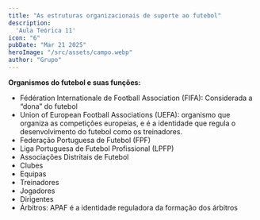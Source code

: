 ```yaml
---
title: "As estruturas organizacionais de suporte ao futebol"
description:
  'Aula Teórica 11'
icon: "6"
pubDate: "Mar 21 2025"
heroImage: "/src/assets/campo.webp"
author: "Grupo"
---
```


**Organismos do futebol e suas funções:**

- Fédération Internationale de Football Association (FIFA): Considerada a “dona” do futebol
- Union of European Football Associations (UEFA): organismo que organiza as competições europeias, e é a identidade que regula o desenvolvimento do futebol como os treinadores.
- Federação Portuguesa de Futebol (FPF)
- Liga Portuguesa de Futebol Profissional (LPFP)
- Associações Distritais de Futebol
- Clubes
- Equipas
- Treinadores
- Jogadores
- Dirigentes
- Árbitros: APAF é a identidade reguladora da formação dos árbitros